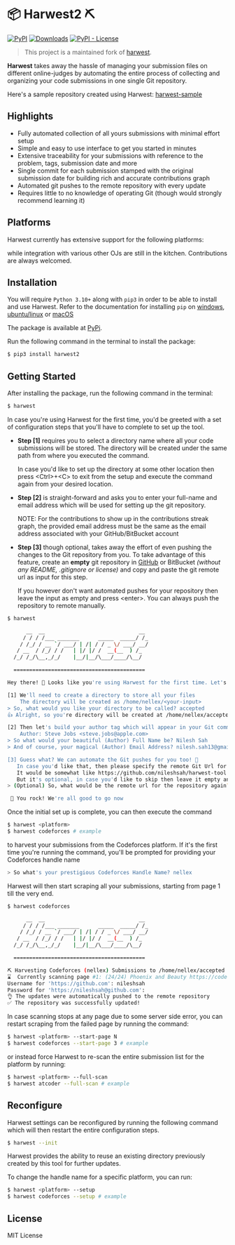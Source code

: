# 📦 Harwest2 ⛏

[![PyPI](https://img.shields.io/pypi/v/harwest2.svg)](https://pypi.python.org/pypi/harwest2)
[![Downloads](https://pepy.tech/badge/harwest2)](https://pepy.tech/project/harwest2)
[![PyPI - License](https://img.shields.io/pypi/l/harwest2)](https://github.com/sebascert/harwest/blob/main/LICENSE)

> This project is a maintained fork of
> [harwest](https://github.com/nileshsah/harwest-tool).

**Harwest** takes away the hassle of managing your submission files on different
online-judges by automating the entire process of collecting and organizing your
code submissions in one single Git repository.

Here's a sample repository created using Harwest:
[harwest-sample](https://github.com/sebascert/cp-submissions)

## Highlights

- Fully automated collection of all yours submissions with minimal effort setup
- Simple and easy to use interface to get you started in minutes
- Extensive traceability for your submissions with reference to the problem,
  tags, submission date and more
- Single commit for each submission stamped with the original submission date
  for building rich and accurate contributions graph
- Automated git pushes to the remote repository with every update
- Requires little to no knowledge of operating Git (though would strongly
  recommend learning it)

## Platforms

Harwest currently has extensive support for the following platforms:

<!--- [Codeforces](https://codeforces.com/)-->
<!--- [AtCoder](https://atcoder.jp/) _contributed by-->
<!--  [@s-i-d-d-i-s](https://github.com/s-i-d-d-i-s)_-->

while integration with various other OJs are still in the kitchen. Contributions
are always welcomed.

## Installation

You will require `Python 3.10+` along with `pip3` in order to be able to install
and use Harwest. Refer to the documentation for installing `pip` on
[windows](https://phoenixnap.com/kb/install-pip-windows),
[ubuntu/linux](https://phoenixnap.com/kb/how-to-install-python-3-ubuntu) or
[macOS](https://docs.python-guide.org/starting/install3/osx/)

The package is available at [PyPi](https://pypi.python.org/pypi/harwest2).

Run the following command in the terminal to install the package:

```bash
$ pip3 install harwest2
```

## Getting Started

After installing the package, run the following command in the terminal:

```bash
$ harwest
```

In case you're using Harwest for the first time, you'd be greeted with a set of
configuration steps that you'll have to complete to set up the tool.

- **Step [1]** requires you to select a directory name where all your code
  submissions will be stored. The directory will be created under the same path
  from where you executed the command.

  In case you'd like to set up the directory at some other location then press
  \<Ctrl\>+\<C\> to exit from the setup and execute the command again from your
  desired location.

- **Step [2]** is straight-forward and asks you to enter your full-name and
  email address which will be used for setting up the git repository.

  NOTE: For the contributions to show up in the contributions streak graph, the
  provided email address must be the same as the email address associated with
  your GitHub/BitBucket account

- **Step [3]** though optional, takes away the effort of even pushing the
  changes to the Git repository from you. To take advantage of this feature,
  create an **empty** git repository in [GitHub](https://github.com/new) or
  BitBucket _(without any README, .gitignore or license)_ and copy and paste the
  git remote url as input for this step.

  If you however don't want automated pushes for your repository then leave the
  input as empty and press \<enter\>. You can always push the repository to
  remote manually.

```bash
$ harwest

      __  __                              __
     / / / /___ _______      _____  _____/ /_
    / /_/ / __ `/ ___/ | /| / / _ \/ ___/ __/
   / __  / /_/ / /   | |/ |/ /  __(__  ) /_
  /_/ /_/\__,_/_/    |__/|__/\___/____/\__/

  ==========================================

Hey there! 👋 Looks like you're using Harwest for the first time. Let's get you started 🚀

[1] We'll need to create a directory to store all your files
    The directory will be created as /home/nellex/<your-input>
> So, what would you like your directory to be called? accepted
👍 Alright, so you're directory will be created at /home/nellex/accepted

[2] Then let's build your author tag which will appear in your Git commits as:
    Author: Steve Jobs <steve.jobs@apple.com>
> So what would your beautiful (Author) Full Name be? Nilesh Sah
> And of course, your magical (Author) Email Address? nilesh.sah13@gmail.com

[3] Guess what? We can automate the Git pushes for you too! 🎉
   In case you'd like that, then please specify the remote Git Url for an "empty" repository
   It would be somewhat like https://github.com/nileshsah/harwest-tool.git
   But it's optional, in case you'd like to skip then leave it empty and just hit <enter>
> (Optional) So, what would be the remote url for the repository again? https://github.com/nileshsah/accepted.git

 🥳 You rock! We're all good to go now
```

Once the initial set up is complete, you can then execute the command

```bash
$ harwest <platform>
$ harwest codeforces # example
```

to harvest your submissions from the Codeforces platform. If it's the first time
you're running the command, you'll be prompted for providing your Codeforces
handle name

```bash
> So what's your prestigious Codeforces Handle Name? nellex
```

Harwest will then start scraping all your submissions, starting from page 1 till
the very end.

```bash
$ harwest codeforces

      __  __                              __
     / / / /___ _______      _____  _____/ /_
    / /_/ / __ `/ ___/ | /| / / _ \/ ___/ __/
   / __  / /_/ / /   | |/ |/ /  __(__  ) /_
  /_/ /_/\__,_/_/    |__/|__/\___/____/\__/

  ==========================================

⛏ ️Harvesting Codeforces (nellex) Submissions to /home/nellex/accepted
⌛  Currently scanning page #1: (24/24) Phoenix and Beauty https://codeforces.com/contest/1348/problem/B
Username for 'https://github.com': nileshsah
Password for 'https://nileshsah@github.com':
👌 The updates were automatically pushed to the remote repository
✅ The repository was successfully updated!
```

In case scanning stops at any page due to some server side error, you can
restart scraping from the failed page by running the command:

```bash
$ harwest <platform> --start-page N
$ harwest codeforces --start-page 3 # example
```

or instead force Harwest to re-scan the entire submission list for the platform
by running:

```bash
$ harwest <platform> --full-scan
$ harwest atcoder --full-scan # example
```

## Reconfigure

Harwest settings can be reconfigured by running the following command which will
then restart the entire configuration steps.

```bash
$ harwest --init
```

Harwest provides the ability to reuse an existing directory previously created
by this tool for further updates.

To change the handle name for a specific platform, you can run:

```bash
$ harwest <platform> --setup
$ harwest codeforces --setup # example
```

## License

MIT License
